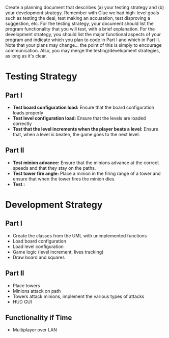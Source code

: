 Create a planning document that describes (a) your testing strategy and (b) your development
strategy. Remember with Clue we had high-level goals such as testing the deal, test making an
accusation, test disproving a suggestion, etc. For the testing strategy, your document should list
the program functionality that you will test, with a brief explanation. For the development
strategy, you should list the major functional aspects of your program and indicate which you plan
to code in Part I and which in Part II. Note that your plans may change... the point of this is
simply to encourage communication. Also, you may merge the testing/development strategies, as long
as it's clear.

# Testing Strategy
## Part I
- **Test board configuration load:** Ensure that the board configuration loads properly
- **Test level configuration load:** Ensure that the levels are loaded correctly
- **Test that the level increments when the player beats a level:** Ensure that, when a level is
  beaten, the game goes to the next level.

## Part II
- **Test minion advance:** Ensure that the minions advance at the correct speeds and that they stay
  on the paths.
- **Test tower fire angle:** Place a minion in the firing range of a tower and ensure that when the
  tower fires the minion dies.
- **Test :**

# Development Strategy

## Part I
- Create the classes from the UML with unimplemented functions
- Load board configuration
- Load level configuration
- Game logic (level increment, lives tracking)
- Draw board and squares

## Part II
- Place towers
- Minions attack on path
- Towers attack minions, implement the various types of attacks
- HUD GUI

## Functionality if Time
- Multiplayer over LAN
